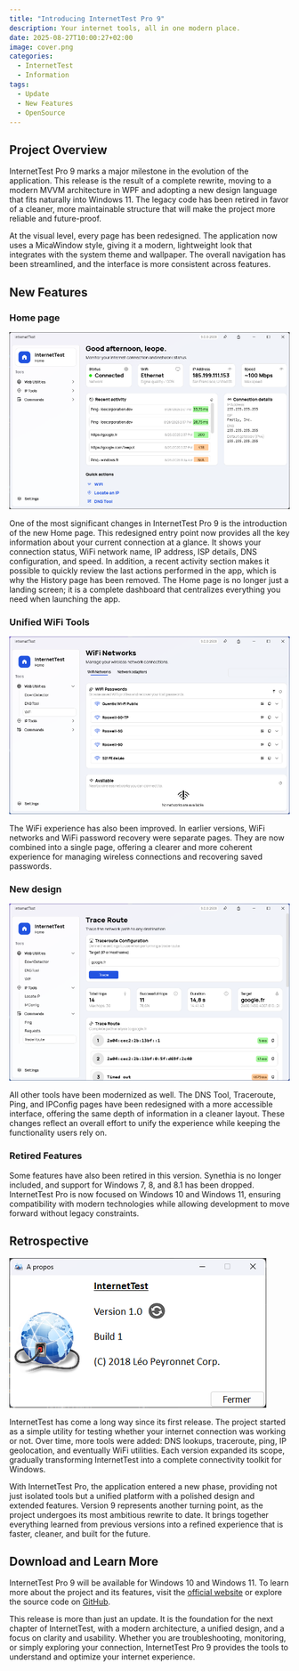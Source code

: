 ```yaml
---
title: "Introducing InternetTest Pro 9"
description: Your internet tools, all in one modern place.
date: 2025-08-27T10:00:27+02:00
image: cover.png
categories:
  - InternetTest
  - Information
tags:
  - Update
  - New Features
  - OpenSource
---
```


## Project Overview

InternetTest Pro 9 marks a major milestone in the evolution of the application. This release is the result of a complete rewrite, moving to a modern MVVM architecture in WPF and adopting a new design language that fits naturally into Windows 11. The legacy code has been retired in favor of a cleaner, more maintainable structure that will make the project more reliable and future-proof.

At the visual level, every page has been redesigned. The application now uses a MicaWindow style, giving it a modern, lightweight look that integrates with the system theme and wallpaper. The overall navigation has been streamlined, and the interface is more consistent across features.

## New Features

### Home page

![The new Home page dashboard](1.png)

One of the most significant changes in InternetTest Pro 9 is the introduction of the new Home page. This redesigned entry point now provides all the key information about your current connection at a glance. It shows your connection status, WiFi network name, IP address, ISP details, DNS configuration, and speed. In addition, a recent activity section makes it possible to quickly review the last actions performed in the app, which is why the History page has been removed. The Home page is no longer just a landing screen; it is a complete dashboard that centralizes everything you need when launching the app.

### Unified WiFi Tools

![The WiFi Tools page](2.png)

The WiFi experience has also been improved. In earlier versions, WiFi networks and WiFi password recovery were separate pages. They are now combined into a single page, offering a clearer and more coherent experience for managing wireless connections and recovering saved passwords.

### New design

![The redesigned Traceroute page](3.png)

All other tools have been modernized as well. The DNS Tool, Traceroute, Ping, and IPConfig pages have been redesigned with a more accessible interface, offering the same depth of information in a cleaner layout. These changes reflect an overall effort to unify the experience while keeping the functionality users rely on.

### Retired Features

Some features have also been retired in this version. Synethia is no longer included, and support for Windows 7, 8, and 8.1 has been dropped. InternetTest Pro is now focused on Windows 10 and Windows 11, ensuring compatibility with modern technologies while allowing development to move forward without legacy constraints.

## Retrospective

![The first version of InternetTest, back in 2018](4.png)

InternetTest has come a long way since its first release. The project started as a simple utility for testing whether your internet connection was working or not. Over time, more tools were added: DNS lookups, traceroute, ping, IP geolocation, and eventually WiFi utilities. Each version expanded its scope, gradually transforming InternetTest into a complete connectivity toolkit for Windows.

With InternetTest Pro, the application entered a new phase, providing not just isolated tools but a unified platform with a polished design and extended features. Version 9 represents another turning point, as the project undergoes its most ambitious rewrite to date. It brings together everything learned from previous versions into a refined experience that is faster, cleaner, and built for the future.

## Download and Learn More

InternetTest Pro 9 will be available for Windows 10 and Windows 11. To learn more about the project and its features, visit the [official website](https://leocorporation.dev/store/internettest) or explore the source code on [GitHub](https://github.com/Leo-Corporation/InternetTest).

This release is more than just an update. It is the foundation for the next chapter of InternetTest, with a modern architecture, a unified design, and a focus on clarity and usability. Whether you are troubleshooting, monitoring, or simply exploring your connection, InternetTest Pro 9 provides the tools to understand and optimize your internet experience.